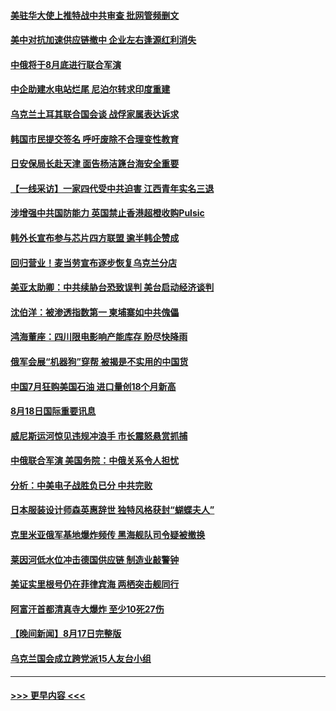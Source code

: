 #### [美驻华大使上推特战中共审查 批网管频删文](../pages/prog202/a103505713.md?t=08190801) 
#### [美中对抗加速供应链撤中 企业左右逢源红利消失](../pages/prog202/a103505684.md?t=08190801) 
#### [中俄将于8月底进行联合军演](../pages/prog202/a103505694.md?t=08190801) 
#### [中企助建水电站烂尾 尼泊尔转求印度重建](../pages/prog202/a103505592.md?t=08190801) 
#### [乌克兰土耳其联合国会谈 战俘家属表达诉求](../pages/prog202/a103505637.md?t=08190801) 
#### [韩国市民提交签名 呼吁废除不合理变性教育](../pages/prog202/a103505632.md?t=08190801) 
#### [日安保局长赴天津 面告杨洁篪台海安全重要](../pages/prog202/a103505628.md?t=08190801) 
#### [【一线采访】一家四代受中共迫害 江西青年实名三退](../pages/prog202/a103505623.md?t=08190801) 
#### [涉增强中共国防能力 英国禁止香港超橙收购Pulsic](../pages/prog202/a103505519.md?t=08190801) 
#### [韩外长宣布参与芯片四方联盟 逾半韩企赞成](../pages/prog202/a103505489.md?t=08190801) 
#### [回归营业！麦当劳宣布逐步恢复乌克兰分店](../pages/prog202/a103505478.md?t=08190801) 
#### [美亚太助卿：中共续胁台恐致误判 美台启动经济谈判](../pages/prog202/a103505467.md?t=08190801) 
#### [沈伯洋：被渗透指数第一 柬埔寨如中共傀儡](../pages/prog202/a103505460.md?t=08190801) 
#### [鸿海董座：四川限电影响产能库存 盼尽快降雨](../pages/prog202/a103505454.md?t=08190801) 
#### [俄军会展“机器狗”穿帮 被揭是不实用的中国货](../pages/prog202/a103505371.md?t=08190801) 
#### [中国7月狂购美国石油 进口量创18个月新高](../pages/prog202/a103505366.md?t=08190801) 
#### [8月18日国际重要讯息](../pages/prog202/a103505333.md?t=08190801) 
#### [威尼斯运河惊见违规冲浪手 市长震怒悬赏抓捕](../pages/prog202/a103505276.md?t=08190801) 
#### [中俄联合军演 美国务院：中俄关系令人担忧](../pages/prog202/a103505262.md?t=08190801) 
#### [分析：中美电子战胜负已分 中共完败](../pages/prog202/a103505242.md?t=08190801) 
#### [日本服装设计师森英惠辞世 独特风格获封“蝴蝶夫人”](../pages/prog202/a103505228.md?t=08190801) 
#### [克里米亚俄军基地爆炸频传 黑海舰队司令疑被撤换](../pages/prog202/a103505208.md?t=08190801) 
#### [莱因河低水位冲击德国供应链 制造业敲警钟](../pages/prog202/a103505174.md?t=08190801) 
#### [美证实里根号仍在菲律宾海 两栖突击舰同行](../pages/prog202/a103505121.md?t=08190801) 
#### [阿富汗首都清真寺大爆炸 至少10死27伤](../pages/prog202/a103505079.md?t=08190801) 
#### [【晚间新闻】8月17日完整版](../pages/prog202/a103505055.md?t=08190801) 
#### [乌克兰国会成立跨党派15人友台小组](../pages/prog202/a103505048.md?t=08190801) 

----
#### [ >>> 更早内容 <<< ](../indexes/prog202-earlier.md)
